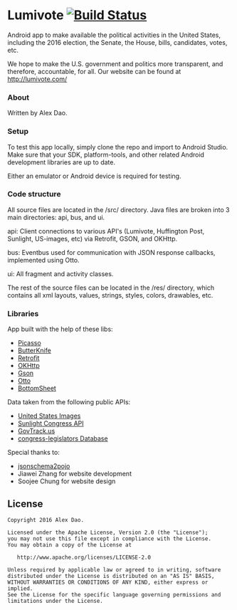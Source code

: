 Lumivote [![Build Status](https://travis-ci.org/alexdao/Lumivote.svg?branch=master)](https://travis-ci.org/alexdao/Lumivote)
==========

Android app to make available the political activities in the United States, including the 2016 election, the Senate, the House, bills, candidates, votes, etc. 

We hope to make the U.S. government and politics more transparent, and therefore, accountable, for all. Our website can be found at http://lumivote.com/

### About

Written by Alex Dao. 

### Setup
To test this app locally, simply clone the repo and import to Android Studio. Make sure that your SDK, platform-tools, and other related Android development libraries are up to date. 

Either an emulator or Android device is required for testing. 

### Code structure
All source files are located in the /src/ directory. Java files are broken into 3 main directories: api, bus, and ui. 

api: Client connections to various API's (Lumivote, Huffington Post, Sunlight, US-images, etc) via Retrofit, GSON, and OKHttp.

bus: Eventbus used for communication with JSON response callbacks, implemented using Otto.

ui: All fragment and activity classes.

The rest of the source files can be located in the /res/ directory, which contains all xml layouts, values, strings, styles, colors, drawables, etc.

### Libraries
App built with the help of these libs:
* [Picasso](http://square.github.io/picasso/)
* [ButterKnife](http://jakewharton.github.io/butterknife/)
* [Retrofit](http://square.github.io/retrofit/)
* [OKHttp](http://square.github.io/okhttp/)
* [Gson](https://github.com/google/gson)
* [Otto](http://square.github.io/otto/)
* [BottomSheet](https://github.com/Flipboard/bottomsheet)

Data taken from the following public APIs:
* [United States Images](https://github.com/unitedstates/images)
* [Sunlight Congress API](http://developer.nytimes.com/docs/read/congress_api)
* [GovTrack.us](https://www.govtrack.us)
* [congress-legislators Database](https://github.com/unitedstates/congress-legislators)

Special thanks to:
* [jsonschema2pojo](http://www.jsonschema2pojo.org/)
* Jiawei Zhang for website development
* Soojee Chung for website design

License
--------

    Copyright 2016 Alex Dao.

    Licensed under the Apache License, Version 2.0 (the "License");
    you may not use this file except in compliance with the License.
    You may obtain a copy of the License at

       http://www.apache.org/licenses/LICENSE-2.0

    Unless required by applicable law or agreed to in writing, software
    distributed under the License is distributed on an "AS IS" BASIS,
    WITHOUT WARRANTIES OR CONDITIONS OF ANY KIND, either express or implied.
    See the License for the specific language governing permissions and
    limitations under the License.
